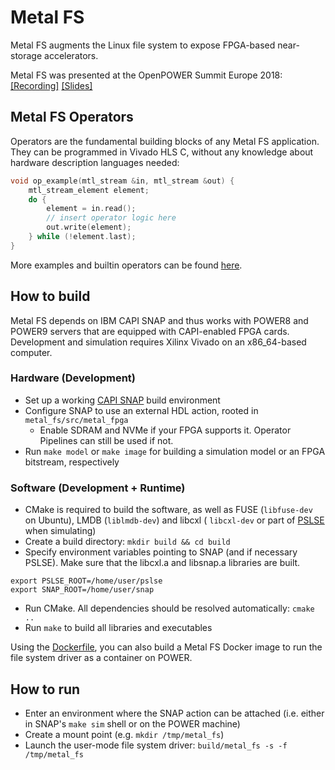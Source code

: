 # Metal FS

Metal FS augments the Linux file system to expose FPGA-based near-storage accelerators.

Metal FS was presented at the OpenPOWER Summit Europe 2018: [[Recording]](https://www.youtube.com/watch?v=tkBXc47u8eE) [[Slides]](https://openpowerfoundation.org/wp-content/uploads/2018/10/Max-Plauth.OPSE_HPI_MetalFS-2.pdf)

## Metal FS Operators

Operators are the fundamental building blocks of any Metal FS application. They can be programmed in Vivado HLS C, without any knowledge about hardware description languages needed:
```cpp
void op_example(mtl_stream &in, mtl_stream &out) {
    mtl_stream_element element;
    do {
        element = in.read();
        // insert operator logic here
        out.write(element);
    } while (!element.last);
}
```
More examples and builtin operators can be found [here](src/metal_fpga/hw/hls/hls_action).

## How to build

Metal FS depends on IBM CAPI SNAP and thus works with POWER8 and POWER9 servers that are equipped with CAPI-enabled FPGA cards.
Development and simulation requires Xilinx Vivado on an x86_64-based computer.

### Hardware (Development)
 - Set up a working [CAPI SNAP](https://github.com/open-power/capi) build environment
 - Configure SNAP to use an external HDL action, rooted in `metal_fs/src/metal_fpga`
   - Enable SDRAM and NVMe if your FPGA supports it. Operator Pipelines can still be used if not.
 - Run `make model` or `make image` for building a simulation model or an FPGA bitstream, respectively

### Software (Development + Runtime)

 - CMake is required to build the software, as well as FUSE (`libfuse-dev` on Ubuntu), LMDB (`liblmdb-dev`) and libcxl ( `libcxl-dev` or part of [PSLSE](https://github.com/ibm-capi/pslse) when simulating)
 - Create a build directory: `mkdir build && cd build`
 - Specify environment variables pointing to SNAP (and if necessary PSLSE). Make sure that the libcxl.a and libsnap.a libraries are built.
 ```
export PSLSE_ROOT=/home/user/pslse
export SNAP_ROOT=/home/user/snap
 ```
 - Run CMake. All dependencies should be resolved automatically: `cmake ..`
 - Run `make` to build all libraries and executables

Using the [Dockerfile](Dockerfile), you can also build a Metal FS Docker image to run the file system driver as a container on POWER.

## How to run

 - Enter an environment where the SNAP action can be attached (i.e. either in SNAP's `make sim` shell or on the POWER machine)
 - Create a mount point (e.g. `mkdir /tmp/metal_fs`)
 - Launch the user-mode file system driver: `build/metal_fs -s -f /tmp/metal_fs`
